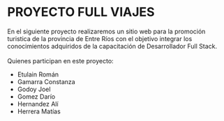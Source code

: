 # PROYECTO FULL VIAJES 
En el siguiente proyecto realizaremos un sitio web para la promoción turistica de la provincia de Entre Ríos con el objetivo integrar los conocimientos adquiridos de la capacitación de Desarrollador Full Stack. 
<br>
<br>
Quienes participan en este proyecto: 
<ul>
  <li>Etulain Román</li>
  <li>Gamarra Constanza</li>
  <li>Godoy Joel </li>
  <li>Gomez Darío </li>
  <li> Hernandez Alí </li>
  <li>Herrera Matías </li>
</ul>

 


